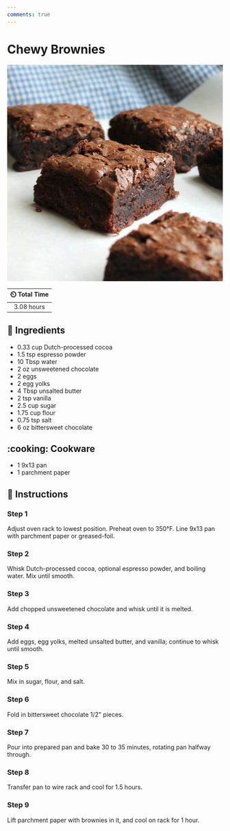 ```yaml
---
comments: true
---
```

# Chewy Brownies

![Chewy Brownies](../assets/images/chewy-brownies.jpg)

| :timer_clock: Total Time |
|:-----------------------: |
| 3.08 hours |

## :salt: Ingredients

- 0.33 cup Dutch-processed cocoa
- 1.5 tsp espresso powder
- 10 Tbsp water
- 2 oz unsweetened chocolate
- 2 eggs
- 2 egg yolks
- 4 Tbsp unsalted butter
- 2 tsp vanilla
- 2.5 cup sugar
- 1.75 cup flour
- 0.75 tsp salt
- 6 oz bittersweet chocolate

## :cooking: Cookware

- 1 9x13 pan
- 1 parchment paper

## :pencil: Instructions

### Step 1

Adjust oven rack to lowest position. Preheat oven to 350°F. Line 9x13 pan with parchment paper or greased-foil.

### Step 2

Whisk Dutch-processed cocoa, optional espresso powder, and boiling water. Mix until smooth.

### Step 3

Add chopped unsweetened chocolate and whisk until it is melted.

### Step 4

Add eggs, egg yolks, melted unsalted butter, and vanilla; continue to whisk until smooth.

### Step 5

Mix in sugar, flour, and salt.

### Step 6

Fold in bittersweet chocolate 1/2" pieces.

### Step 7

Pour into prepared pan and bake 30 to 35 minutes, rotating pan halfway through.

### Step 8

Transfer pan to wire rack and cool for 1.5 hours.

### Step 9

Lift parchment paper with brownies in it, and cool on rack for 1 hour.
